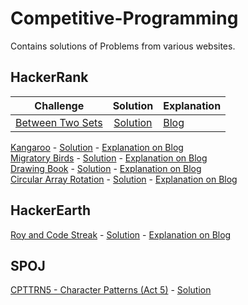# Competitive-Programming
Contains solutions of Problems from various websites.

## HackerRank

|Challenge                          | Solution     |      Explanation    |
|:---------------------------------:|:------------:|:--------------------|
| [Between Two Sets](https://www.hackerrank.com/challenges/between-two-sets/problem) | [Solution](https://github.com/programmercave0/Competitive-Programming/blob/master/Hackerrank/Between_two_Sets.cpp) | [Blog](https://programmercave0.github.io/blog/2019/11/29/Between-Two-Sets-HackerRank-Challenge-C++-Implementation) |

[Kangaroo](https://www.hackerrank.com/challenges/kangaroo/problem) - [Solution](https://github.com/programmercave0/Competitive-Programming/blob/master/Hackerrank/Kangaroo.cpp) - [Explanation on Blog](https://programmercave0.github.io/blog/2019/11/28/Kangaroo-HackerRank-Challenge-C++-Implementation)<br/>
[Migratory Birds](https://www.hackerrank.com/challenges/migratory-birds/problem) - [Solution](https://github.com/programmercave0/Competitive-Programming/blob/master/Hackerrank/Migratory_Birds.cpp) - [Explanation on Blog](https://programmercave0.github.io/blog/2019/12/01/Migratory-Birds-HackerRank-Challenge-C++-Implementation) <br/>
[Drawing Book](https://www.hackerrank.com/challenges/drawing-book/problem) - [Solution](https://github.com/programmercave0/Competitive-Programming/blob/master/Hackerrank/Drawing_Book.cpp) - [Explanation on Blog](https://programmercave0.github.io/blog/2019/12/11/Drawing-Book-HackerRank)<br/>
[Circular Array Rotation](https://www.hackerrank.com/challenges/circular-array-rotation/problem) - [Solution](https://github.com/programmercave0/Competitive-Programming/blob/master/Hackerrank/Circular_Array_Rotation.cpp) - [Explanation on Blog](https://programmercave0.github.io/blog/2019/12/12/Circular-Array-Rotation-HackerRank)<br/>

## HackerEarth

[Roy and Code Streak](https://www.hackerearth.com/problem/algorithm/roy-and-code-streak/) - [Solution](https://github.com/programmercave0/Competitive-Programming/blob/master/Hackerearth/Roy_and_Code_Streak.cpp) - [Explanation on Blog](https://programmercave0.github.io/blog/2019/10/24/Roy-and-Code-Streak-HackerEarth-Challenge)<br/>

## SPOJ

[CPTTRN5 - Character Patterns (Act 5)](https://www.spoj.com/problems/CPTTRN5/) - [Solution](https://github.com/programmercave0/Competitive-Programming/blob/master/SPOJ/ptrn5.cpp)<br/>


